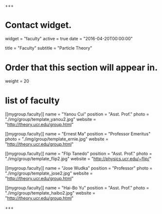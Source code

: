 +++
# Contact widget.
widget = "faculty"
active = true
date = "2016-04-20T00:00:00"

title = "Faculty"
subtitle = "Particle Theory"

# Order that this section will appear in.
weight = 20

# list of faculty
[[mygroup.faculty]]
  name = "Yanou Cui"
  position = "Asst. Prof."
  photo = "./img/group/template_yanou2.jpg"
  website = "http://theory.ucr.edu/group.html"

[[mygroup.faculty]]
  name = "Ernest Ma"
  position = "Professor Emeritus"
  photo = "./img/group/template_ernie.jpg"
  website = "http://theory.ucr.edu/group.html"

[[mygroup.faculty]]
  name = "Flip Tanedo"
  position = "Asst. Prof."
  photo = "./img/group/template_flip2.jpg"
  website = "http://physics.ucr.edu/~flip/"


[[mygroup.faculty]]
  name = "Jose Wudka"
  position = "Professor"
  photo = "./img/group/template_jose2.jpg"
  website = "http://theory.ucr.edu/group.html"


[[mygroup.faculty]]
  name = "Hai-Bo Yu"
  position = "Asst. Prof."
  photo = "./img/group/template_haibo2.jpg"
  website = "http://theory.ucr.edu/group.html"

+++
